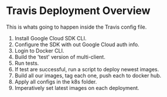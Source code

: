 # Travis Deployment Overview
This is whats going to happen inside the Travis config file.  
1. Install Google Cloud SDK CLI.  
2. Configure the SDK with out Google Cloud auth info.  
3. Login to Docker CLI.  
4. Build the 'test' version of multi-client.  
5. Run tests.  
6. If test are successful, run a script to deploy newest images.  
7. Build all our images, tag each one, push each to docker hub.  
8. Apply all configs in the k8s folder.  
9. Imperatively set latest images on each deployment.  
